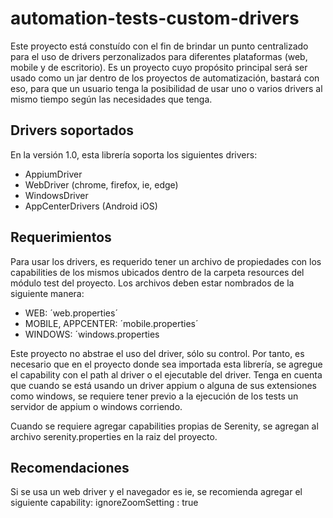 # automation-tests-custom-drivers

Este proyecto está constuído con el fin de brindar un punto centralizado para el uso de drivers perzonalizados para
diferentes plataformas (web, mobile y de escritorio). Es un proyecto cuyo propósito principal será ser usado como un jar
dentro de los proyectos de automatización, bastará con eso, para que un usuario tenga la posibilidad de usar uno o
varios drivers al mismo tiempo según las necesidades que tenga.

## Drivers soportados
En la versión 1.0, esta librería soporta los siguientes drivers:

* AppiumDriver
* WebDriver (chrome, firefox, ie, edge)
* WindowsDriver
* AppCenterDrivers (Android iOS)

## Requerimientos
Para usar los drivers, es requerido tener un archivo de propiedades con los capabilities de los mismos ubicados dentro
de la carpeta resources del módulo test del proyecto. Los archivos deben estar nombrados de la siguiente manera:

* WEB: ´web.properties´
* MOBILE, APPCENTER: ´mobile.properties´
* WINDOWS: ´windows.properties

Este proyecto no abstrae el uso del driver, sólo su control. Por tanto, es necesario que en el proyecto donde sea
importada esta librería, se agregue el capability con el path al driver o el ejecutable del driver. Tenga en cuenta que
cuando se está usando un driver appium o alguna de sus extensiones como windows, se requiere tener previo a la ejecución
de los tests un servidor de appium o windows corriendo.

Cuando se requiere agregar capabilities propias de Serenity, se agregan al archivo serenity.properties en la raiz del
proyecto.

## Recomendaciones
Si se usa un web driver y el navegador es ie, se recomienda agregar el siguiente capability:
    ignoreZoomSetting : true


